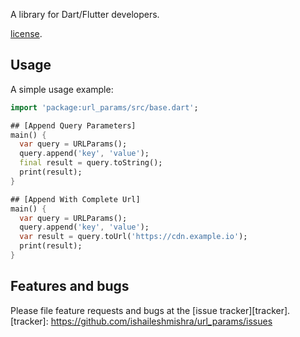 A library for Dart/Flutter developers.

[license](https://github.com/ishaileshmishra/url_params/blob/master/LICENSE).

## Usage

A simple usage example:

```dart
import 'package:url_params/src/base.dart';

## [Append Query Parameters]
main() {
  var query = URLParams();
  query.append('key', 'value');
  final result = query.toString();
  print(result);
}

## [Append With Complete Url]
main() {
  var query = URLParams();
  query.append('key', 'value');
  var result = query.toUrl('https://cdn.example.io');
  print(result);
}

```

## Features and bugs
Please file feature requests and bugs at the [issue tracker][tracker].
[tracker]: https://github.com/ishaileshmishra/url_params/issues
